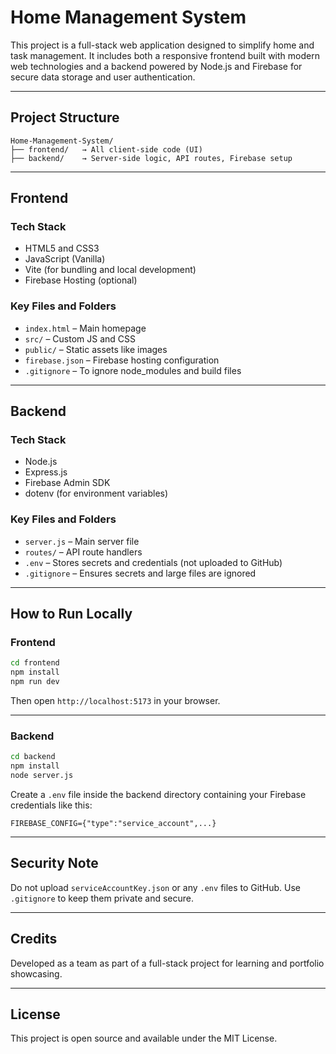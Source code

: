 # Home Management System

This project is a full-stack web application designed to simplify home and task management. It includes both a responsive frontend built with modern web technologies and a backend powered by Node.js and Firebase for secure data storage and user authentication.

---

## Project Structure

```
Home-Management-System/
├── frontend/   → All client-side code (UI)
├── backend/    → Server-side logic, API routes, Firebase setup
```

---

## Frontend

### Tech Stack
- HTML5 and CSS3
- JavaScript (Vanilla)
- Vite (for bundling and local development)
- Firebase Hosting (optional)

### Key Files and Folders
- `index.html` – Main homepage
- `src/` – Custom JS and CSS
- `public/` – Static assets like images
- `firebase.json` – Firebase hosting configuration
- `.gitignore` – To ignore node_modules and build files

---

## Backend

### Tech Stack
- Node.js
- Express.js
- Firebase Admin SDK
- dotenv (for environment variables)

### Key Files and Folders
- `server.js` – Main server file
- `routes/` – API route handlers
- `.env` – Stores secrets and credentials (not uploaded to GitHub)
- `.gitignore` – Ensures secrets and large files are ignored

---

## How to Run Locally

### Frontend

```bash
cd frontend
npm install
npm run dev
```

Then open `http://localhost:5173` in your browser.

---

### Backend

```bash
cd backend
npm install
node server.js
```

Create a `.env` file inside the backend directory containing your Firebase credentials like this:

```env
FIREBASE_CONFIG={"type":"service_account",...}
```

---

## Security Note

Do not upload `serviceAccountKey.json` or any `.env` files to GitHub. Use `.gitignore` to keep them private and secure.

---

## Credits

Developed as a team as part of a full-stack project for learning and portfolio showcasing.

---

## License

This project is open source and available under the MIT License.

